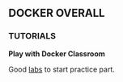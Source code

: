 ## DOCKER OVERALL


### TUTORIALS

**Play with Docker Classroom**

Good [labs](https://training.play-with-docker.com/) to start practice part.











